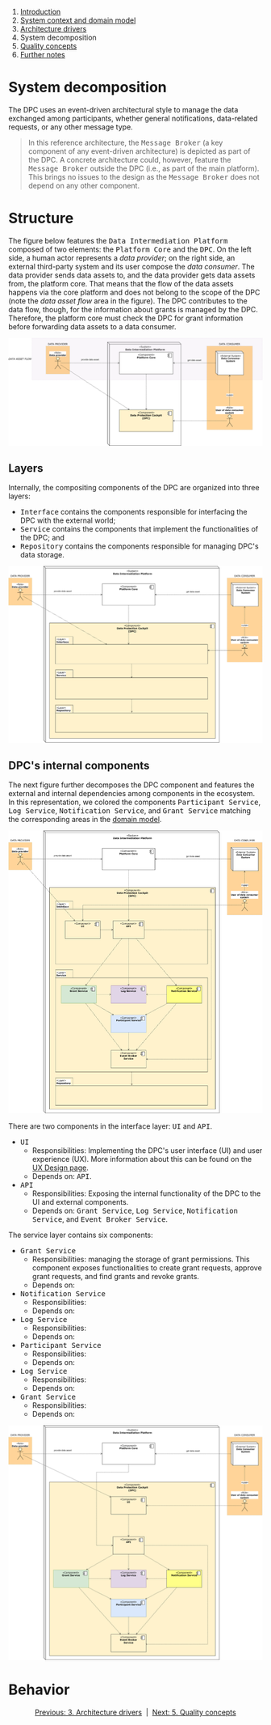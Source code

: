1. [Introduction](index.md)
2. [System context and domain model](system-context.md)
3. [Architecture drivers](drivers.md)
4. System decomposition
5. [Quality concepts](quality.md)
6. [Further notes](conclusion.md)

# System decomposition

The DPC uses an event-driven architectural style to manage the data exchanged among participants, whether general notifications, data-related requests, or any other message type.

> In this reference architecture, the <kbd>Message Broker</kbd> (a key component of any event-driven architecture) is depicted as part of the DPC. A concrete architecture could, however, feature the <kbd>Message Broker</kbd> outside the DPC (i.e., as part of the main platform). This brings no issues to the design as the <kbd>Message Broker</kbd> does not depend on any other component.

# Structure

The figure below features the <kbd>Data Intermediation Platform</kbd> composed of two elements: the <kbd>Platform Core</kbd> and the <kbd>DPC</kbd>. On the left side, a human actor represents a _data provider_; on the right side, an external third-party system and its user compose the _data consumer_. The data provider sends data assets to, and the data provider gets data assets from, the platform core. That means that the flow of the data assets happens via the core platform and does not belong to the scope of the DPC (note the _data asset flow_ area in the figure). The DPC contributes to the data flow, though, for the information about grants is managed by the DPC. Therefore, the platform core must check the DPC for grant information before forwarding data assets to a data consumer.

![first decomposition](images/diagram_decomposition-1.svg)

## Layers

Internally, the compositing components of the DPC are organized into three layers: 

- <kbd>Interface</kbd> contains the components responsible for interfacing the DPC with the external world;
- <kbd>Service</kbd> contains the components that implement the functionalities of the DPC; and
- <kbd>Repository</kbd> contains the components responsible for managing DPC's data storage.

![first decomposition](images/diagram_decomposition-layers.svg)

## DPC's internal components

The next figure further decomposes the DPC component and features the external and internal dependencies among components in the ecosystem. In this representation, we colored the components <kbd>Participant Service</kbd>, <kbd>Log Service</kbd>, <kbd>Notification Service</kbd>, and <kbd>Grant Service</kbd> matching the corresponding areas in the [domain model](system-context.md#domain-model).

![first decomposition](images/diagram_decomposition-layers-components.svg)

There are two components in the interface layer: <kbd>UI</kbd> and <kbd>API</kbd>.

- <kbd>UI</kbd>
    - Responsibilities: Implementing the DPC's user interface (UI) and user experience (UX). More information about this can be found on the [UX Design page](../UX-Design/index.md).
    - Depends on: <kbd>API</kbd>.
- <kbd>API</kbd>
    - Responsibilities: Exposing the internal functionality of the DPC to the UI and external components.
    - Depends on: <kbd>Grant Service</kbd>, <kbd>Log Service</kbd>, <kbd>Notification Service</kbd>, and <kbd>Event Broker Service</kbd>.

The service layer contains six components:

- <kbd>Grant Service</kbd>
    - Responsibilities: managing the storage of grant permissions. This component exposes functionalities to create grant requests, approve grant requests, and find grants and revoke grants.
    - Depends on:
- <kbd>Notification Service</kbd>
    - Responsibilities:
    - Depends on:
- <kbd>Log Service</kbd>
    - Responsibilities:
    - Depends on:
- <kbd>Participant Service</kbd>
    - Responsibilities:
    - Depends on:
- <kbd>Log Service</kbd>
    - Responsibilities:
    - Depends on:
- <kbd>Grant Service</kbd>
    - Responsibilities:
    - Depends on:

![first decomposition](images/diagram_decomposition-2.svg)



# Behavior

<p align="center">
    <a href="system-context.md">Previous: 3. Architecture drivers</a>&nbsp; | &nbsp;<a href="decomposition.md">Next: 5. Quality concepts</a>
</p>
